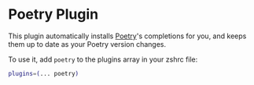 # Poetry Plugin

This plugin automatically installs [Poetry](https://python-poetry.org/)'s
completions for you, and keeps them up to date as your Poetry version changes.

To use it, add `poetry` to the plugins array in your zshrc file:

```zsh
plugins=(... poetry)
```
